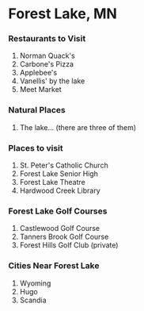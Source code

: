 # Forest Lake, MN

### Restaurants to Visit
1) Norman Quack's
2) Carbone's Pizza
3) Applebee's
4) Vanellis' by the lake
5) Meet Market

### Natural Places
1) The lake... (there are three of them)

### Places to visit
1) St. Peter's Catholic Church
2) Forest Lake Senior High
3) Forest Lake Theatre
4) Hardwood Creek Library

### Forest Lake Golf Courses
1) Castlewood Golf Course
2) Tanners Brook Golf Course
3) Forest Hills Golf Club (private)

### Cities Near Forest Lake
1) Wyoming
2) Hugo
3) Scandia

